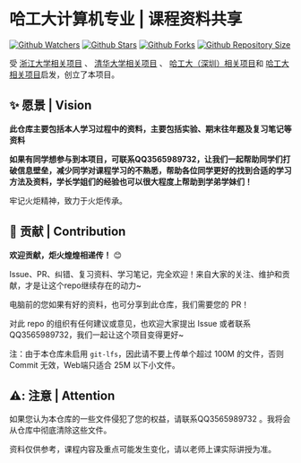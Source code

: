 # 哈工大计算机专业 | 课程资料共享
[![Github Watchers](https://img.shields.io/github/watchers/HITLittleZheng/HITCS.svg?style=flat&label=watchers&color=blue)](https://github.com/HITLittleZheng/HITCS/watchers)  [![Github Stars](https://img.shields.io/github/stars/HITLittleZheng/HITCS.svg?style=flat&label=stars&color=yellow)](https://github.com/HITLittleZheng/HITCS/stargazers)  [![Github Forks](https://img.shields.io/github/forks/HITLittleZheng/HITCS.svg?style=flat&label=forks&color=green)](https://github.com/HITLittleZheng/HITCS/network/members)  [![Github Repository Size](https://img.shields.io/github/repo-size/HITLittleZheng/HITCS.svg?style=flat&label=repo-size&color=orange)](https://github.com/HITLittleZheng/HITCS)

受 [浙江大学相关项目](https://github.com/QSCTech/zju-icicles) 、 [清华大学相关项目](https://github.com/PKUanonym/REKCARC-TSC-UHT) 、 [哈工大（深圳）相关项目](https://github.com/HITSZ-OpenCS/HITSZ-OpenCS)和 [哈工大相关项目](https://github.com/HIT-FC-OpenCS/CS_Courses)启发，创立了本项目。

## :sparkles: 愿景 | Vision

**此仓库主要包括本人学习过程中的资料，主要包括实验、期末往年题及复习笔记等资料**

**如果有同学想参与到本项目，可联系QQ3565989732，让我们一起帮助同学们打破信息壁垒，减少同学对课程学习的不熟悉，帮助各位同学更好的找到合适的学习方法及资料，学长学姐们的经验也可以很大程度上帮助到学弟学妹们！**

牢记火炬精神，致力于火炬传承。

## :raised_hands: 贡献 | Contribution

**欢迎贡献，炬火煌煌相递传！** :blush:

Issue、PR、纠错、复习资料、学习笔记，完全欢迎！来自大家的关注、维护和贡献，才是让这个repo继续存在的动力~

电脑前的您如果有好的资料，也可分享到此仓库，我们需要您的 PR！

对此 repo 的组织有任何建议或意见，也欢迎大家提出 Issue 或者联系QQ3565989732，我们一起让这个项目变得更好~

注：由于本仓库未启用 `git-lfs`，因此请不要上传单个超过 100M 的文件，否则 Commit 无效，Web端只适合 25M 以下小文件。

## ⚠️: 注意 | Attention 

如果您认为本仓库的一些文件侵犯了您的权益，请联系QQ3565989732 。我将会从仓库中彻底清除这些文件。

资料仅供参考，课程内容及重点可能发生变化，请以老师上课实际讲授为准。
